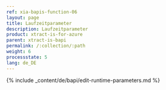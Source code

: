 ```yaml
---
ref: xia-bapis-function-06
layout: page
title: Laufzeitparameter
description: Laufzeitparameter
product: xtract-is-for-azure
parent: xtract-is-bapi
permalink: /:collection/:path
weight: 6
processstate: 5
lang: de_DE
---
```

{% include _content/de/bapi/edit-runtime-parameters.md %}
